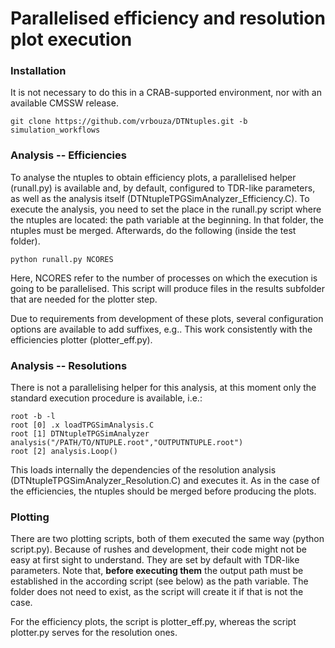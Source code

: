 # Parallelised efficiency and resolution plot execution
### Installation
It is not necessary to do this in a CRAB-supported environment, nor with an available CMSSW release.

```
git clone https://github.com/vrbouza/DTNtuples.git -b simulation_workflows
```
### Analysis -- Efficiencies
To analyse the ntuples to obtain efficiency plots, a parallelised helper (runall.py) is available and, by default, configured to TDR-like parameters, as well as the analysis itself (DTNtupleTPGSimAnalyzer_Efficiency.C). To execute the analysis, you need to set the place in the runall.py script where the ntuples are located: the path variable at the beginning. In that folder, the ntuples must be merged. Afterwards, do the following (inside the test folder).
```
python runall.py NCORES
```
Here, NCORES refer to the number of processes on which the execution is going to be parallelised. This script will produce files in the results subfolder that are needed for the plotter step.

Due to requirements from development of these plots, several configuration options are available to add suffixes, e.g.. This work consistently with the efficiencies plotter (plotter_eff.py).

### Analysis -- Resolutions
There is not a parallelising helper for this analysis, at this moment only the standard execution procedure is available, i.e.:

```
root -b -l
root [0] .x loadTPGSimAnalysis.C
root [1] DTNtupleTPGSimAnalyzer analysis("/PATH/TO/NTUPLE.root","OUTPUTNTUPLE.root")
root [2] analysis.Loop()
```
This loads internally the dependencies of the resolution analysis (DTNtupleTPGSimAnalyzer_Resolution.C) and executes it. As in the case of the efficiencies, the ntuples should be merged before producing the plots.

### Plotting
There are two plotting scripts, both of them executed the same way (python script.py). Because of rushes and development, their code might not be easy at first sight to understand. They are set by default with TDR-like parameters. Note that, **before executing them** the output path must be established in the according script (see below) as the path variable. The folder does not need to exist, as the script will create it if that is not the case.

For the efficiency plots, the script is plotter_eff.py, whereas the script plotter.py serves for the resolution ones.
